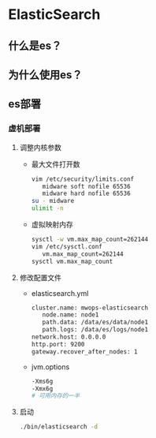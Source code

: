 # ElasticSearch

## 什么是es？

## 为什么使用es？

## es部署

### 虚机部署

1. 调整内核参数

   - 最大文件打开数

     ```bash
     vim /etc/security/limits.conf
     	midware soft nofile 65536
     	midware hard nofile 65536
     su - midware
     ulimit -n
     ```

   - 虚拟映射内存

     ```bash
     sysctl -w vm.max_map_count=262144
     vim /etc/sysctl.conf
     	vm.max_map_count=262144
     sysctl vm.max_map_count
     ```

     

2. 修改配置文件

   - elasticsearch.yml

     ```bash
     cluster.name: mwops-elasticsearch
     	node.name: node1
     	path.data: /data/es/data/node1
     	path.logs: /data/es/logs/node1
     network.host: 0.0.0.0
     http.port: 9200
     gateway.recover_after_nodes: 1
     ```

   - jvm.options

     ```bash
     -Xms6g
     -Xmx6g
     # 可用内存的一半
     ```

3. 启动

   ```bash
   ./bin/elasticsearch -d
   ```

   


